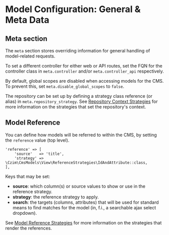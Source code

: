 # Model Configuration: General & Meta Data


## Meta section

The `meta` section stores overriding information for general handling of model-related requests.

To set a different controller for either web or API routes, set the FQN for the controller class in `meta.controller` and/or `meta.controller_api` respectively.

By default, global scopes are disabled when accessing models for the CMS. To prevent this, set `meta.disable_global_scopes` to `false`.

The repository can be set up by defining a strategy class reference (or alias) in `meta.repository_strategy`.
See [Repository Context Strategies](../Strategies.md#repository-context-strategies) for more information on the strategies that set the repository's context.


## Model Reference

You can define how models will be referred to within the CMS, by setting the `reference` value (top level).

```
'reference' => [
    'source'   => 'title',
    'strategy' => \Czim\CmsModels\View\ReferenceStrategies\IdAndAttribute::class,
],
```

Keys that may be set:

- **source**: which column(s) or source values to show or use in the reference strategy.
- **strategy**: the reference strategy to apply.
- **search**: the targets (columns, attributes) that will be used for standard means to find matches for the model (in, f.i., a searchable ajax select dropdown).

See [Model Reference Strategies](../Strategies.md#model-reference-strategies) for more information on the strategies that render the references.
